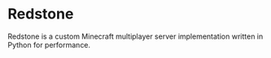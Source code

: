 # Redstone
Redstone is a custom Minecraft multiplayer server implementation written in Python for performance.
